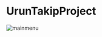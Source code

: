 # UrunTakipProject
![mainmenu](https://github.com/eminsahin21/UrunTakipProject/assets/107475599/66fb564d-ca11-418a-856b-afa15662fd6b)
